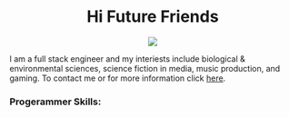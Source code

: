 <div align='center'>
  <h1 align="center">Hi Future Friends</h1>
  <img src='https://media2.giphy.com/media/v1.Y2lkPTc5MGI3NjExMW9qMXlmdXYzdmtyYXpveGVoc2d2MnR4NjZpcWQ4bW10Z2NzZXc2YSZlcD12MV9naWZzX3NlYXJjaCZjdD1n/RGyUJwAFjP38P3uEiV/giphy.gif'>
<p>
</div>
I am a full stack engineer and my interiests include biological & environmental sciences, science fiction in media, music production, and gaming. To contact me or for more information click <a href="rin-eleven.com">here</a>.
</p>
<h3>Progerammer Skills:</h3>

